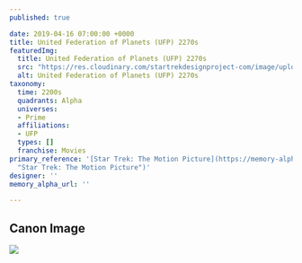 ```yaml
---
published: true

date: 2019-04-16 07:00:00 +0000
title: United Federation of Planets (UFP) 2270s
featuredImg:
  title: United Federation of Planets (UFP) 2270s
  src: "https://res.cloudinary.com/startrekdesignproject-com/image/upload/v1555441399/UFP2270s.png"
  alt: United Federation of Planets (UFP) 2270s
taxonomy:
  time: 2200s
  quadrants: Alpha
  universes:
  - Prime
  affiliations:
  - UFP
  types: []
  franchise: Movies
primary_reference: '[Star Trek: The Motion Picture](https://memory-alpha.fandom.com/wiki/Star_Trek:_The_Motion_Picture
  "Star Trek: The Motion Picture")'
designer: ''
memory_alpha_url: ''

---
```

## Canon Image

![](https://res.cloudinary.com/startrekdesignproject-com/image/upload/v1555441418/UFP2270s1.jpg)
